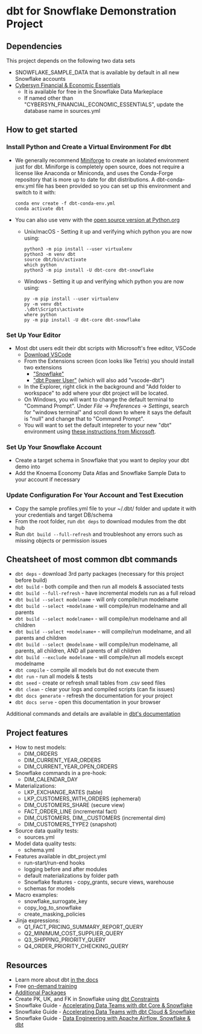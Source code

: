 # dbt for Snowflake Demonstration Project

## Dependencies

This project depends on the following two data sets

- SNOWFLAKE_SAMPLE_DATA that is available by default in all new Snowflake accounts
- [Cybersyn Financial & Economic Essentials](https://app.snowflake.com/marketplace/data-products/search?search=Cybersyn%20Financial%20%26%20Economic%20Essentials)
  - It is available for free in the Snowflake Data Markeplace
  - If named other than "CYBERSYN_FINANCIAL_ECONOMIC_ESSENTIALS", update the database name in sources.yml

## How to get started

### Install Python and Create a Virtual Environment For dbt

- We generally recommend [Miniforge](https://conda-forge.org/download/) to create an isolated environment just for dbt. Miniforge is completely open source, does not require a license like Anaconda or Miniconda, and uses the Conda-Forge repository that is more up to date for dbt distributions. A dbt-conda-env.yml file has been provided so you can set up this environment and switch to it with:
    ```shell
    conda env create -f dbt-conda-env.yml
    conda activate dbt
    ```

- You can also use venv with the [open source version at Python.org](https://www.python.org/downloads/)
  - Unix/macOS - Setting it up and verifying which python you are now using:

    ```shell
    python3 -m pip install --user virtualenv
    python3 -m venv dbt
    source dbt/bin/activate
    which python
    python3 -m pip install -U dbt-core dbt-snowflake
    ```

  - Windows - Setting it up and verifying which python you are now using:

    ```shell
    py -m pip install --user virtualenv
    py -m venv dbt
    .\dbt\Scripts\activate
    where python
    py -m pip install -U dbt-core dbt-snowflake
    ```

### Set Up Your Editor

- Most dbt users edit their dbt scripts with Microsoft's free editor, VSCode
  - [Download VSCode](https://code.visualstudio.com/Download)
  - From the Extensions screen (icon looks like Tetris) you should install two extensions
    - ["Snowflake"](https://docs.snowflake.com/en/user-guide/vscode-ext)
    - ["dbt Power User"](https://marketplace.visualstudio.com/items?itemName=innoverio.vscode-dbt-power-user) (which will also add "vscode-dbt")
  - In the Explorer, right click in the background and "Add folder to workspace" to add where your dbt project will be located.
  - On Windows, you will want to change the default terminal to "Command Prompt". Under *File* -> *Preferences* -> *Settings*, search for "windows terminal" and scroll down to where it says the default is "null" and change that to "Command Prompt".
  - You will want to set the default intepreter to your new "dbt" environment using [these instructions from Microsoft](https://code.visualstudio.com/docs/python/python-tutorial#_select-a-python-interpreter).

### Set Up Your Snowflake Account

- Create a target schema in Snowflake that you want to deploy your dbt demo into
- Add the Knoema Economy Data Atlas and Snowflake Sample Data to your account if necessary

### Update Configuration For Your Account and Test Execution

- Copy the sample profiles.yml file to your ~/.dbt/ folder and update it with your credentials and target DB/schema
- From the root folder, run `dbt deps` to download modules from the dbt hub
- Run `dbt build --full-refresh` and troubleshoot any errors such as missing objects or permission issues

## Cheatsheet of most common dbt commands

- `dbt deps` - download 3rd party packages (necessary for this project before build)
- `dbt build` - both compile and then run all models & associated tests
- `dbt build --full-refresh` - have incremental models run as a full reload
- `dbt build --select modelname` - will only compile/run modelname
- `dbt build --select +modelname` - will compile/run modelname and all parents
- `dbt build --select modelname+` - will compile/run modelname and all children
- `dbt build --select +modelname+` - will compile/run modelname, and all parents and children
- `dbt build --select @modelname` - will compile/run modelname, all parents, all children, AND all parents of all children
- `dbt build --exclude modelname` - will compile/run all models except modelname
- `dbt compile` - compile all models but do not execute them
- `dbt run` - run all models & tests
- `dbt seed` - create or refresh small tables from .csv seed files
- `dbt clean` - clear your logs and compiled scripts (can fix issues)
- `dbt docs generate` - refresh the documentation for your project
- `dbt docs serve` - open this documentation in your browser

Additional commands and details are available in [dbt's documentation](https://docs.getdbt.com/reference/dbt-commands)

## Project features

- How to nest models:
  - DIM_ORDERS
  - DIM_CURRENT_YEAR_ORDERS
  - DIM_CURRENT_YEAR_OPEN_ORDERS
- Snowflake commands in a pre-hook:
  - DIM_CALENDAR_DAY
- Materializations:
  - LKP_EXCHANGE_RATES (table)
  - LKP_CUSTOMERS_WITH_ORDERS (ephemeral)
  - DIM_CUSTOMERS_SHARE (secure view)
  - FACT_ORDER_LINE (incremental fact)
  - DIM_CUSTOMERS, DIM__CUSTOMERS (incremental dim)
  - DIM_CUSTOMERS_TYPE2 (snapshot)
- Source data quality tests:
  - sources.yml
- Model data quality tests:
  - schema.yml
- Features available in dbt_project.yml
  - run-start/run-end hooks
  - logging before and after modules
  - default materializations by folder path
  - Snowflake features - copy_grants, secure views, warehouse
  - schemas for models
- Macro examples:
  - snowflake_surrogate_key
  - copy_log_to_snowflake
  - create_masking_policies
- Jinja expressions:
  - Q1_FACT_PRICING_SUMMARY_REPORT_QUERY
  - Q2_MINIMUM_COST_SUPPLIER_QUERY
  - Q3_SHIPPING_PRIORITY_QUERY
  - Q4_ORDER_PRIORITY_CHECKING_QUERY

## Resources

- Learn more about dbt [in the docs](https://docs.getdbt.com/docs/introduction)
- Free [on-demand training](https://courses.getdbt.com/)
- [Additional Packages](https://hub.getdbt.com/)
- Create PK, UK, and FK in Snowflake using [dbt Constraints](https://github.com/Snowflake-Labs/dbt_constraints)
- Snowflake Guide - [Accelerating Data Teams with dbt Core & Snowflake](https://quickstarts.snowflake.com/guide/data_teams_with_dbt_core/index.html)
- Snowflake Guide - [Accelerating Data Teams with dbt Cloud & Snowflake](https://quickstarts.snowflake.com/guide/data_teams_with_dbt_cloud/index.html)
- Snowflake Guide - [Data Engineering with Apache Airflow, Snowflake & dbt](https://quickstarts.snowflake.com/guide/data_engineering_with_apache_airflow/index.html)
